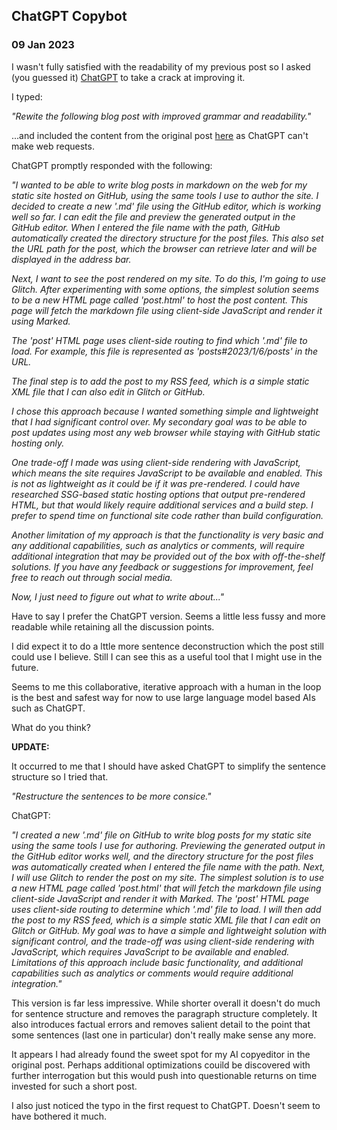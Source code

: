 ## ChatGPT Copybot

### 09 Jan 2023

I wasn't fully satisfied with the readability of my previous post so I asked (you guessed it) [ChatGPT](https://chat.openai.com/chat) to take a crack at improving it.

I typed:

*"Rewite the following blog post with improved grammar and readability."*

...and included the content from the original post [here](https://joegaffey.com/posts/#2023/1/6/posts) as ChatGPT can't make web requests.

ChatGPT promptly responded with the following:

*"I wanted to be able to write blog posts in markdown on the web for my static site hosted on GitHub, using the same tools I use to author the site. I decided to create a new '.md' file using the GitHub editor, which is working well so far. I can edit the file and preview the generated output in the GitHub editor. When I entered the file name with the path, GitHub automatically created the directory structure for the post files. This also set the URL path for the post, which the browser can retrieve later and will be displayed in the address bar.*

*Next, I want to see the post rendered on my site. To do this, I'm going to use Glitch. After experimenting with some options, the simplest solution seems to be a new HTML page called 'post.html' to host the post content. This page will fetch the markdown file using client-side JavaScript and render it using Marked.*

*The 'post' HTML page uses client-side routing to find which '.md' file to load. For example, this file is represented as 'posts#2023/1/6/posts' in the URL.*

*The final step is to add the post to my RSS feed, which is a simple static XML file that I can also edit in Glitch or GitHub.*

*I chose this approach because I wanted something simple and lightweight that I had significant control over. My secondary goal was to be able to post updates using most any web browser while staying with GitHub static hosting only.*

*One trade-off I made was using client-side rendering with JavaScript, which means the site requires JavaScript to be available and enabled. This is not as lightweight as it could be if it was pre-rendered. I could have researched SSG-based static hosting options that output pre-rendered HTML, but that would likely require additional services and a build step. I prefer to spend time on functional site code rather than build configuration.*

*Another limitation of my approach is that the functionality is very basic and any additional capabilities, such as analytics or comments, will require additional integration that may be provided out of the box with off-the-shelf solutions. If you have any feedback or suggestions for improvement, feel free to reach out through social media.*

*Now, I just need to figure out what to write about..."*

Have to say I prefer the ChatGPT version. Seems a little less fussy and more readable while retaining all the discussion points.

I did expect it to do a lttle more sentence deconstruction which the post still could use I believe. Still I can see this as a useful tool that I might use in the future.

Seems to me this collaborative, iterative approach with a human in the loop is the best and safest way for now to use large language model based AIs such as ChatGPT. 

What do you think?

**UPDATE:** 

It occurred to me that I should have asked ChatGPT to simplify the sentence structure so I tried that.

*"Restructure the sentences to be more consice."*

ChatGPT:

*"I created a new '.md' file on GitHub to write blog posts for my static site using the same tools I use for authoring. 
Previewing the generated output in the GitHub editor works well, and the directory structure for the post files was automatically created when I entered the file name with the path. 
Next, I will use Glitch to render the post on my site. 
The simplest solution is to use a new HTML page called 'post.html' that will fetch the markdown file using client-side JavaScript and render it with Marked. 
The 'post' HTML page uses client-side routing to determine which '.md' file to load. 
I will then add the post to my RSS feed, which is a simple static XML file that I can edit on Glitch or GitHub. 
My goal was to have a simple and lightweight solution with significant control, and the trade-off was using client-side rendering with JavaScript, which requires JavaScript to be available and enabled. 
Limitations of this approach include basic functionality, and additional capabilities such as analytics or comments would require additional integration."*

This version is far less impressive. While shorter overall it doesn't do much for sentence structure and removes the paragraph structure completely.
It also introduces factual errors and removes salient detail to the point that some sentences (last one in particular) don't really make sense any more.

It appears I had already found the sweet spot for my AI copyeditor in the original post. Perhaps additional optimizations couild be discovered with further interrogation but this would push into questionable returns on time invested for such a short post.

I also just noticed the typo in the first request to ChatGPT. Doesn't seem to have bothered it much.